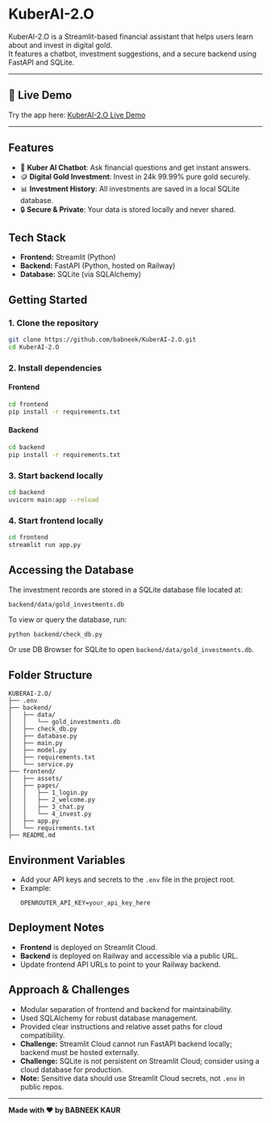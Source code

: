 # KuberAI-2.O

KuberAI-2.O is a Streamlit-based financial assistant that helps users learn about and invest in digital gold.  
It features a chatbot, investment suggestions, and a secure backend using FastAPI and SQLite.

---

## 🚀 Live Demo

Try the app here: [KuberAI-2.O Live Demo](https://kuberai-2o-nrkiiaqurskkptwzjogyty.streamlit.app/login)

---

## Features

- 💬 **Kuber AI Chatbot**: Ask financial questions and get instant answers.
- 🪙 **Digital Gold Investment**: Invest in 24k 99.99% pure gold securely.
- 📊 **Investment History**: All investments are saved in a local SQLite database.
- 🔒 **Secure & Private**: Your data is stored locally and never shared.

## Tech Stack

- **Frontend:** Streamlit (Python)
- **Backend:** FastAPI (Python, hosted on Railway)
- **Database:** SQLite (via SQLAlchemy)

## Getting Started

### 1. Clone the repository

```bash
git clone https://github.com/babneek/KuberAI-2.O.git
cd KuberAI-2.O
```

### 2. Install dependencies

#### Frontend
```bash
cd frontend
pip install -r requirements.txt
```

#### Backend
```bash
cd backend
pip install -r requirements.txt
```

### 3. Start backend locally

```bash
cd backend
uvicorn main:app --reload
```

### 4. Start frontend locally

```bash
cd frontend
streamlit run app.py
```

## Accessing the Database

The investment records are stored in a SQLite database file located at:

```
backend/data/gold_investments.db
```

To view or query the database, run:

```bash
python backend/check_db.py
```

Or use DB Browser for SQLite to open `backend/data/gold_investments.db`.

## Folder Structure

```
KUBERAI-2.O/
├── .env
├── backend/
│   ├── data/
│   │   └── gold_investments.db
│   ├── check_db.py
│   ├── database.py
│   ├── main.py
│   ├── model.py
│   ├── requirements.txt
│   └── service.py
├── frontend/
│   ├── assets/
│   ├── pages/
│   │   ├── 1_login.py
│   │   ├── 2_welcome.py
│   │   ├── 3_chat.py
│   │   └── 4_invest.py
│   ├── app.py
│   └── requirements.txt
├── README.md
```

## Environment Variables

- Add your API keys and secrets to the `.env` file in the project root.
- Example:
  ```
  OPENROUTER_API_KEY=your_api_key_here
  ```

## Deployment Notes

- **Frontend** is deployed on Streamlit Cloud.
- **Backend** is deployed on Railway and accessible via a public URL.
- Update frontend API URLs to point to your Railway backend.

## Approach & Challenges

- Modular separation of frontend and backend for maintainability.
- Used SQLAlchemy for robust database management.
- Provided clear instructions and relative asset paths for cloud compatibility.
- **Challenge:** Streamlit Cloud cannot run FastAPI backend locally; backend must be hosted externally.
- **Challenge:** SQLite is not persistent on Streamlit Cloud; consider using a cloud database for production.
- **Note:** Sensitive data should use Streamlit Cloud secrets, not `.env` in public repos.

---

**Made with ❤️ by BABNEEK KAUR**